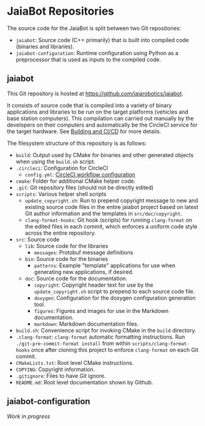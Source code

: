 # JaiaBot Repositories

The source code for the JaiaBot is split between two Git repositories:

- `jaiabot`: Source code (C++ primarily) that is built into compiled code (binaries and libraries).
- `jaiabot-configuration`: Runtime configuration using Python as a preprocessor that is used as inputs to the compiled code.

## jaiabot

This Git repository is hosted at <https://github.com/jaiarobotics/jaiabot>.

It consists of source code that is compiled into a variety of binary applications and libraries to be run on the target platforms (vehicles and base station computers). This compilation can carried out manually by the developers on their computers and automatically be the CircleCI service for the target hardware. See [Building and CI/CD](page20_build.md) for more details.

The filesystem structure of this repository is as follows:

- `build`: Output used by CMake for binaries and other generated objects when using the `build.sh` script.
- `.circleci`: Configuration for CircleCI
    - `config.yml`: [CircleCI workflow configuration](https://circleci.com/docs/2.0/configuration-reference/)
- `cmake`: Folder for additional CMake helper code.
- `.git`: Git repository files (should not be directly edited)
- `scripts`: Various helper shell scripts
    - `update_copyright.sh`: Run to prepend copyright message to new and existing source code files in the entire jaiabot project based on latest Git author information and the templates in `src/doc/copyright`.
    - `clang-format-hooks`: Git hook (scripts) for running `clang-format` on the edited files in each commit, which enforces a uniform code style across the entire repository.
- `src`: Source code
    - `lib`: Source code for the libraries
        - `messages`: Protobuf message definitions
    - `bin`: Source code for the binaries
        - `patterns`: Example "template" applications for use when generating new applications, if desired.
    - `doc`: Source code for the documentation.
        - `copyright`: Copyright header text for use by the `update_copyright.sh` script to prepend to each source code file.
        - `doxygen`: Configuration for the doxygen configuration generation tool.
        - `figures`: Figures and images for use in the Markdown documentation.
        - `markdown`: Markdown documentation files.
- `build.sh`: Convenience script for invoking CMake in the `build` directory.
- `.clang-format`: `clang-format` automatic formatting instructions. Run `./git-pre-commit-format install` from within `scripts/clang-format-hooks` once after cloning this project to enforce `clang-format` on each Git commit.
- `CMakeLists.txt`: Root level CMake instructions.
- `COPYING`: Copyright information.
- `.gitignore`: Files to have Git ignore.
- `README.md`: Root level documentation shown by Github.

## jaiabot-configuration

*Work in progress*
